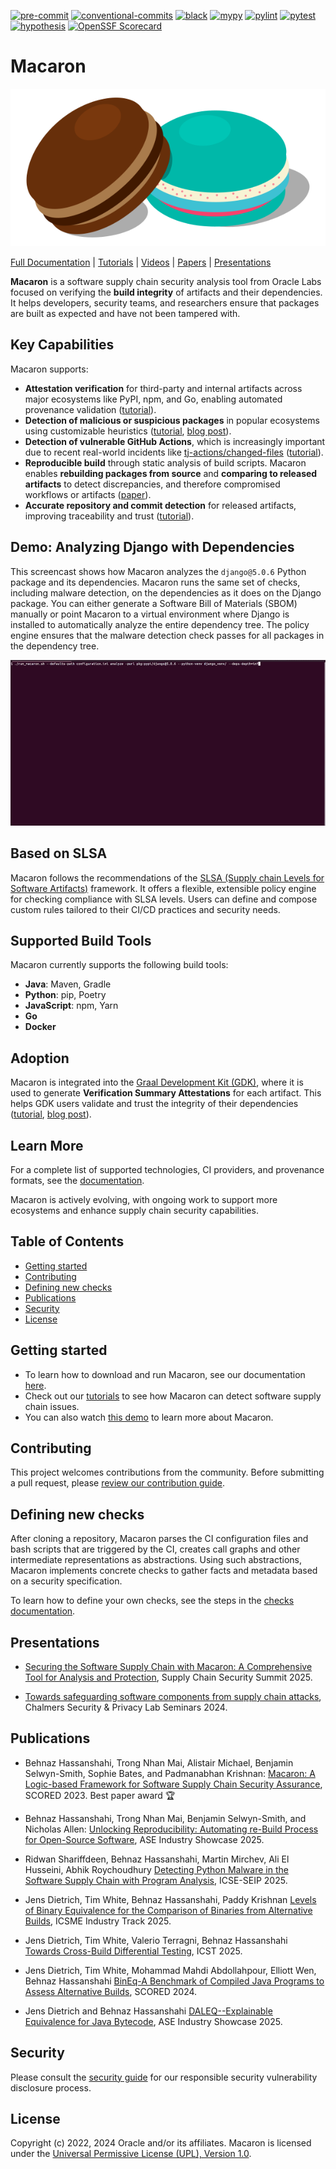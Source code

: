 [![pre-commit](https://img.shields.io/badge/pre--commit-enabled-yellow?logo=pre-commit&logoColor=white)](https://github.com/pre-commit/pre-commit) [![conventional-commits](https://img.shields.io/badge/conventional%20commits-1.0.0-yellow)](https://www.conventionalcommits.org/en/v1.0.0/) [![black](https://img.shields.io/badge/code%20style-black-000000)](https://github.com/psf/black) [![mypy](https://img.shields.io/badge/mypy-checked-brightgreen)](http://mypy-lang.org/) [![pylint](https://img.shields.io/badge/pylint-required%2010.0-brightgreen)](http://pylint.org/) [![pytest](https://img.shields.io/badge/pytest-enabled-brightgreen)](https://github.com/pytest-dev/pytest) [![hypothesis](https://img.shields.io/badge/hypothesis-tested-brightgreen.svg)](https://hypothesis.readthedocs.io/) [![OpenSSF Scorecard](https://api.securityscorecards.dev/projects/github.com/oracle/macaron/badge)](https://github.com/ossf/scorecard)

# Macaron

![Macaron](./docs/source/assets/macaron.svg)

[Full Documentation](https://oracle.github.io/macaron/index.html) | [Tutorials](https://oracle.github.io/macaron/pages/tutorials/index.html) | [Videos](https://www.youtube.com/watch?v=ebo0kGKP6bw) | [Papers](#publications) | [Presentations](#presentations)


**Macaron** is a software supply chain security analysis tool from Oracle Labs focused on verifying the **build integrity** of artifacts and their dependencies. It helps developers, security teams, and researchers ensure that packages are built as expected and have not been tampered with.

## Key Capabilities

Macaron supports:
- **Attestation verification** for third-party and internal artifacts across major ecosystems like PyPI, npm, and Go, enabling automated provenance validation ([tutorial](https://oracle.github.io/macaron/pages/tutorials/provenance.html)).
- **Detection of malicious or suspicious packages** in popular ecosystems using customizable heuristics ([tutorial](https://oracle.github.io/macaron/pages/tutorials/detect_malicious_package.html), [blog post](https://blogs.oracle.com/developers/post/detecting-malicious-behavior-in-software-supply-chain-part-1)).
- **Detection of vulnerable GitHub Actions**, which is increasingly important due to recent real-world incidents like [tj-actions/changed-files](https://www.cve.org/CVERecord?id=CVE-2025-30066) ([tutorial](https://oracle.github.io/macaron/pages/tutorials/detect_vulnerable_github_actions.html)).
- **Reproducible build** through static analysis of build scripts. Macaron enables **rebuilding packages from source** and **comparing to released artifacts** to detect discrepancies, and therefore compromised workflows or artifacts ([paper](https://arxiv.org/pdf/2410.08427)).
- **Accurate repository and commit detection** for released artifacts, improving traceability and trust ([tutorial](https://oracle.github.io/macaron/pages/tutorials/source_finder.html)).

## Demo: Analyzing Django with Dependencies

This screencast shows how Macaron analyzes the `django@5.0.6` Python package and its dependencies. Macaron runs the same set of checks, including malware detection, on the dependencies as it does on the Django package. You can either generate a Software Bill of Materials (SBOM) manually or point Macaron to a virtual environment where Django is installed to automatically analyze the entire dependency tree. The policy engine ensures that the malware detection check passes for all packages in the dependency tree.

![Demo](./docs/source/assets/macaron_0.18.0_demo.gif)

## Based on SLSA

Macaron follows the recommendations of the [SLSA (Supply chain Levels for Software Artifacts)](https://slsa.dev) framework. It offers a flexible, extensible policy engine for checking compliance with SLSA levels. Users can define and compose custom rules tailored to their CI/CD practices and security needs.

## Supported Build Tools

Macaron currently supports the following build tools:
- **Java**: Maven, Gradle  
- **Python**: pip, Poetry  
- **JavaScript**: npm, Yarn  
- **Go**
- **Docker**

## Adoption

Macaron is integrated into the [Graal Development Kit (GDK)](https://graal.cloud/gdk/), where it is used to generate **Verification Summary Attestations** for each artifact. This helps GDK users validate and trust the integrity of their dependencies ([tutorial](https://oracle.github.io/macaron/pages/tutorials/use_verification_summary_attestation.html), [blog post](https://blogs.oracle.com/java/post/announcing-graal-development-kit-for-micronaut-460)).

## Learn More

For a complete list of supported technologies, CI providers, and provenance formats, see the [documentation](https://oracle.github.io/macaron/pages/supported_technologies/index.html).

Macaron is actively evolving, with ongoing work to support more ecosystems and enhance supply chain security capabilities.

## Table of Contents

* [Getting started](#getting-started)
* [Contributing](#contributing)
* [Defining new checks](#defining-new-checks)
* [Publications](#publications)
* [Security](#security)
* [License](#license)

## Getting started

* To learn how to download and run Macaron, see our documentation [here](https://oracle.github.io/macaron/).
* Check out our [tutorials](https://oracle.github.io/macaron/pages/tutorials/index.html) to see how Macaron can detect software supply chain issues.
* You can also watch [this demo](https://www.youtube.com/watch?v=ebo0kGKP6bw) to learn more about Macaron.

## Contributing

This project welcomes contributions from the community. Before submitting a pull request, please [review our contribution guide](./CONTRIBUTING.md).

## Defining new checks

After cloning a repository, Macaron parses the CI configuration files and bash scripts that are triggered by the CI, creates call graphs and other intermediate representations as abstractions. Using such abstractions, Macaron implements concrete checks to gather facts and metadata based on a security specification.

To learn how to define your own checks, see the steps in the [checks documentation](/src/macaron/slsa_analyzer/checks/README.md).

## Presentations

* [Securing the Software Supply Chain with Macaron: A Comprehensive Tool for Analysis and Protection](https://labs.oracle.com/pls/apex/f?p=94065:10:15059068980668:11351), Supply Chain Security Summit 2025.

* [Towards safeguarding software components from supply chain attacks](https://labs.oracle.com/pls/apex/f?p=94065:10:117744701900:10830), Chalmers Security & Privacy Lab Seminars 2024.

## Publications

* Behnaz Hassanshahi, Trong Nhan Mai, Alistair Michael, Benjamin Selwyn-Smith, Sophie Bates, and Padmanabhan Krishnan: [Macaron: A Logic-based Framework for Software Supply Chain Security Assurance](https://dl.acm.org/doi/abs/10.1145/3605770.3625213), SCORED 2023. Best paper award :trophy:

* Behnaz Hassanshahi, Trong Nhan Mai, Benjamin Selwyn-Smith, and Nicholas Allen: [Unlocking Reproducibility: Automating re-Build Process for Open-Source Software](https://arxiv.org/pdf/2509.08204), ASE Industry Showcase 2025.

* Ridwan Shariffdeen, Behnaz Hassanshahi, Martin Mirchev, Ali El Husseini, Abhik Roychoudhury [Detecting Python Malware in the Software Supply Chain with Program Analysis](https://labs.oracle.com/pls/apex/f?p=94065:10:11591088449483:11569), ICSE-SEIP 2025.

* Jens Dietrich, Tim White, Behnaz Hassanshahi, Paddy Krishnan [Levels of Binary Equivalence for the Comparison of Binaries
from Alternative Builds](https://arxiv.org/pdf/2410.08427), ICSME Industry Track 2025.

* Jens Dietrich, Tim White, Valerio Terragni, Behnaz Hassanshahi [Towards Cross-Build Differential Testing](https://labs.oracle.com/pls/apex/f?p=94065:10:11591088449483:11549), ICST 2025.

* Jens Dietrich, Tim White, Mohammad Mahdi Abdollahpour, Elliott Wen, Behnaz Hassanshahi [BinEq-A Benchmark of Compiled Java Programs to Assess Alternative Builds](https://dl.acm.org/doi/10.1145/3689944.3696162), SCORED 2024.

* Jens Dietrich and Behnaz Hassanshahi [DALEQ--Explainable Equivalence for Java Bytecode](https://arxiv.org/pdf/2508.01530), ASE Industry Showcase 2025.

## Security

Please consult the [security guide](./SECURITY.md) for our responsible security vulnerability disclosure process.

## License

Copyright (c) 2022, 2024 Oracle and/or its affiliates.
Macaron is licensed under the [Universal Permissive License (UPL), Version 1.0](./LICENSE.txt).
